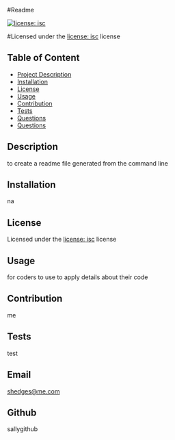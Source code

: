 
#Readme

 [![license: isc](https://img.shields.io/badge/isc-Licensed%20for%20isc-brightgreen)](https://opensource.org/license/isc-license-txt/)


#Licensed under the [license: isc](https://choosealicense.com/licenses/isc/) license 
        
## Table of Content
- [Project Description](#Description)
- [Installation](#Installation)
- [License](#License)
- [Usage](#Usage)
- [Contribution](#Contribution)
- [Tests](#Tests)
- [Questions](#Email)
- [Questions](#Github)



## Description
<a id="Description"></a>
to create a readme file generated from the command line

## Installation
<a id="Installation"></a>
na
        
## License
<a id="License"></a>
Licensed under the [license: isc](https://choosealicense.com/licenses/isc/) license

## Usage
<a id="Usage"></a>
for coders to use to apply details about their code

## Contribution
<a id="Contribution"></a>
me


## Tests
<a id="Tests"></a>
test

## Email
<a id="Email"></a>
shedges@me.com

## Github
<a id="Github"></a>
sallygithub
    